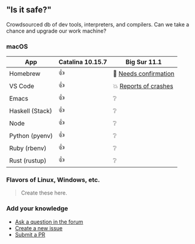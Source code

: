 ## "Is it safe?"

Crowdsourced db of dev tools, interpreters, and compilers. Can we take a chance and upgrade our work machine?

### macOS

App             | Catalina 10.15.7 | Big Sur 11.1
--------------- | ---------------- | ------------ 
Homebrew        | :+1: | :thinking: [Needs confirmation](https://brew.sh/2020/12/01/homebrew-2.6.0/)
VS Code         | :+1: | :boom: [Reports of crashes](https://developercommunity.visualstudio.com/content/problem/1273360/visual-studio-code-151-crashes-mac-os-big-sur.html)
Emacs           | :+1: | :grey_question:
Haskell (Stack) | :+1: | :grey_question:
Node            | :+1: | :grey_question:
Python (pyenv)  | :+1: | :grey_question:
Ruby (rbenv)    | :+1: | :grey_question:
Rust (rustup)   | :+1: | :grey_question:

### Flavors of Linux, Windows, etc.

> Create these here.

### Add your knowledge

* [Ask a question in the forum](https://github.com/dogweather/safe-to-upgrade/discussions)
* [Create a new issue](https://github.com/dogweather/safe-to-upgrade/issues)
* [Submit a PR](https://github.com/dogweather/safe-to-upgrade/edit/master/README.md)

